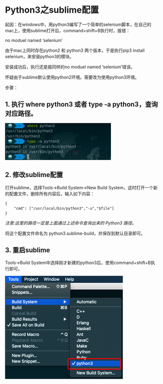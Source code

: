 # Python3之sublime配置

起因：在windows中，用python3编写了一个简单的selenium脚本，在自己的mac上，使用sublime打开后，command+shift+B执行时，报错：

no moduel named ‘selenium’

由于mac上同时存在python2 和 python3 两个版本，于是执行pip3 install selenium，来安装python3的模块。

安装成功后，执行还是报同样的no moduel named ‘selenium’错误。

怀疑由于sublime默认使用python2环境。需要改为使用python3环境。

步骤：
## 1. 执行 where python3 或者 type -a python3，查询对应路径。

![](./images/python_01_01.png)

## 2. 修改sublime配置

打开sublime，选择Tools->Build System->New Build System，这时打开一个新的配置文件，删除所有内容后，输入如下内容：
```
{
    "cmd": ["/usr/local/bin/python3","-u","$file"]
}
```
*注意:这里的路径一定是上面通过上述命令查询出来的 Python3 路径。*

将这个配置文件命名为 python3.sublime-build，并保存到默认目录即可。

## 3. 重启sublime

Tools->Build System中选择刚才新建的python3后，使用command+shift+B执行即可。

![](./images/python_01_02.png)
